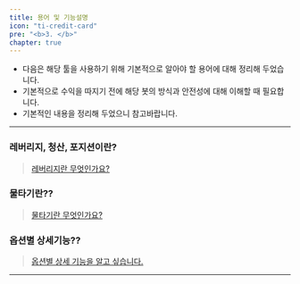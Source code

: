 ```yaml
---
title: 용어 및 기능설명
icon: "ti-credit-card"
pre: "<b>3. </b>"
chapter: true
---
```



- 다음은 해당 툴을 사용하기 위해 기본적으로 알아야 할 용어에 대해 정리해 두었습니다.</br>
- 기본적으로 수익을 따지기 전에 해당 봇의 방식과 안전성에 대해 이해할 때 필요합니다.</br>
- 기본적인 내용을 정리해 두었으니 참고바랍니다.

---

### 레버리지, 청산, 포지션이란?

>[레버리지란 무엇인가요?](/3_document/1_repodie/)

### 물타기란??

>[물타기란 무엇인가요?](/3_document/2_water/)

### 옵션별 상세기능??

>[옵션별 상세 기능을 알고 싶습니다.](/3_document/3_option/)



---